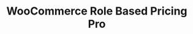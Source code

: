 ---
title: WooCommerce Role Based Pricing Pro
redirect_from:
	- /woocommerce-role-based-pricing-pro/
	- /envato/woocommerce-role-based-pricing-pro/
	- /wcrbpp/
	- /envato/wcrbpp/
redirect_to: https://codecanyon.net/item/woocommerce-role-based-pricing-pro/14120734
---